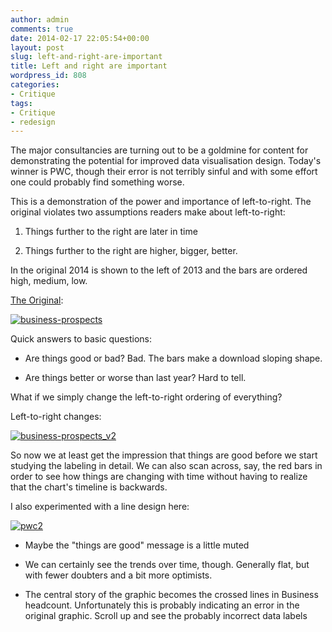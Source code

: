 ```yaml
---
author: admin
comments: true
date: 2014-02-17 22:05:54+00:00
layout: post
slug: left-and-right-are-important
title: Left and right are important
wordpress_id: 808
categories:
- Critique
tags:
- Critique
- redesign
---
```


The major consultancies are turning out to be a goldmine for content for demonstrating the potential for improved data visualisation design. Today's winner is PWC, though their error is not terribly sinful and with some effort one could probably find something worse.

This is a demonstration of the power and importance of left-to-right. The original violates two assumptions readers make about left-to-right:



	
  1. Things further to the right are later in time

	
  2. Things further to the right are higher, bigger, better.


In the original 2014 is shown to the left of 2013 and the bars are ordered high, medium, low.

[The Original](http://www.pwc.com/gx/en/asset-management/emerging-trends-real-estate/european-investment-market-forecast.jhtml):

[![business-prospects](http://thinkdatavis.com/wp-content/uploads/2014/02/business-prospects.gif)](http://thinkdatavis.com/wp-content/uploads/2014/02/business-prospects.gif)



Quick answers to basic questions:



	
  * Are things good or bad? Bad. The bars make a download sloping shape.

	
  * Are things better or worse than last year? Hard to tell.


What if we simply change the left-to-right ordering of everything?

Left-to-right changes:

[![business-prospects_v2](http://thinkdatavis.com/wp-content/uploads/2014/02/business-prospects_v2.gif)](http://thinkdatavis.com/wp-content/uploads/2014/02/business-prospects_v2.gif)



So now we at least get the impression that things are good before we start studying the labeling in detail. We can also scan across, say, the red bars in order to see how things are changing with time without having to realize that the chart's timeline is backwards.

I also experimented with a line design here:

[![pwc2](http://thinkdatavis.com/wp-content/uploads/2014/02/pwc2.png)](http://thinkdatavis.com/wp-content/uploads/2014/02/pwc2.png)





	
  * Maybe the "things are good" message is a little muted

	
  * We can certainly see the trends over time, though. Generally flat, but with fewer doubters and a bit more optimists.

	
  * The central story of the graphic becomes the crossed lines in Business headcount. Unfortunately this is probably indicating an error in the original graphic. Scroll up and see the probably incorrect data labels





